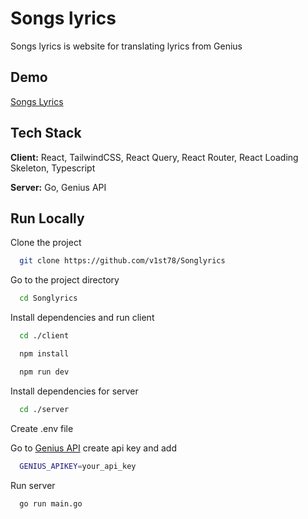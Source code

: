 # Songs lyrics

Songs lyrics is website for translating lyrics from Genius

## Demo

[Songs Lyrics](https://songslyrics.vercel.app)

## Tech Stack

**Client:** React, TailwindCSS, React Query, React Router, React Loading Skeleton, Typescript

**Server:** Go, Genius API

## Run Locally

Clone the project

```bash
  git clone https://github.com/v1st78/Songlyrics
```

Go to the project directory

```bash
  cd Songlyrics
```

Install dependencies and run client

```bash
  cd ./client
```

```bash
  npm install
```

```bash
  npm run dev
```

Install dependencies for server

```bash
  cd ./server
```

Create .env file

Go to [Genius API](https://genius.com/api-clients) create api key and add

```bash
  GENIUS_APIKEY=your_api_key
```

Run server

```bash
  go run main.go 
```
